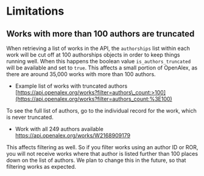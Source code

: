 # Limitations

## Works with more than 100 authors are truncated

When retrieving a list of works in the API, the `authorships` list within each work will be cut off at 100 authorships objects in order to keep things running well. When this happens the boolean value `is_authors_truncated` will be available and set to `true`. This affects a small portion of OpenAlex, as there are around 35,000 works with more than 100 authors.

*   Example list of works with truncated authors\
    [https://api.openalex.org/works?filter=authors\_count:>100](https://api.openalex.org/works?filter=authors_count:%3E100)

To see the full list of authors, go to the individual record for the work, which is never truncated.

*   Work with all 249 authors available\
    <https://api.openalex.org/works/W2168909179>

This affects filtering as well. So if you filter works using an author ID or ROR, you will not receive works where that author is listed further than 100 places down on the list of authors. We plan to change this in the future, so that filtering works as expected.
